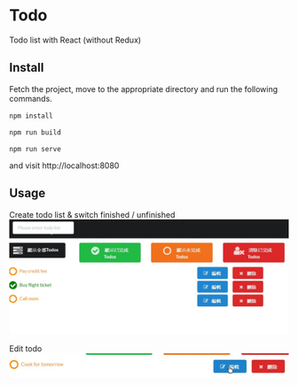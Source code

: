 # Todo

Todo list with React (without Redux)

## Install

Fetch the project, move to the appropriate directory and run the following commands.

```
npm install
```

```
npm run build
```

```
npm run serve
```

and visit http://localhost:8080

## Usage

Create todo list & switch finished / unfinished
![Alt text](/docs/gifs/1.gif)

Edit todo
![Alt text](/docs/gifs/2.gif)
